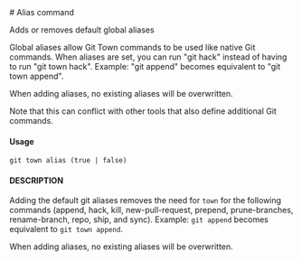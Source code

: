 <a textrun="command-documentation">
# Alias command

Adds or removes default global aliases

Global aliases allow Git Town commands to be used like native Git commands.
When aliases are set, you can run "git hack" instead of having to run "git town hack".
Example: "git append" becomes equivalent to "git town append".

When adding aliases, no existing aliases will be overwritten.

Note that this can conflict with other tools that also define additional Git commands.

#### Usage

```
git town alias (true | false)
```
</a>

#### DESCRIPTION

Adding the default git aliases removes the need for `town` for the following commands
(append, hack, kill, new-pull-request, prepend, prune-branches, rename-branch, repo, ship, and sync).
Example: `git append` becomes equivalent to `git town append`.

When adding aliases, no existing aliases will be overwritten.

